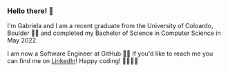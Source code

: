 ### Hello there! 👋

<!--
**ramirez-gabriela27/ramirez-gabriela27** is a ✨ _special_ ✨ repository because its `README.md` (this file) appears on your GitHub profile.

Here are some ideas to get you started:

- 🔭 I’m currently working on ...
- 🌱 I’m currently learning ...
- 👯 I’m looking to collaborate on ...
- 🤔 I’m looking for help with ...
- 💬 Ask me about ...
- 📫 How to reach me: ...
- 😄 Pronouns: ...
- ⚡ Fun fact: ...
-->

I'm Gabriela and I am a recent graduate from the University of Coloardo, Boulder 💛🖤 and completed my Bachelor of Science in Computer Science in May 2022.

I am now a Software Engineer at GitHub 🐱‍💻 If you'd like to reach me you can find me on [LinkedIn](https://www.linkedin.com/in/gabriela-tolosa-ramirez/)! 
Happy coding! 👩🏽‍💻🙌
